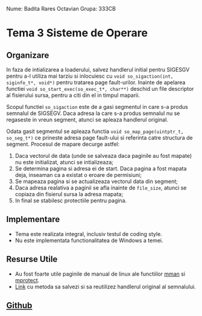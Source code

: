 Nume: Badita Rares Octavian
Grupa: 333CB

# Tema 3 Sisteme de Operare

Organizare
-

In faza de intializarea a loaderului, salvez handlerul initial pentru SIGESGV pentru a-l utiliza mai tarziu si inlocuiesc cu ```void so_sigaction(int, siginfo_t*, void*)``` pentru tratarea page fault-urilor.
Inainte de apelarea functiei ```void so_start_exec(so_exec_t*, char**)``` deschid un file descriptor al fisierului sursa, pentru a citi din el in timpul maparii.

Scopul functiei ```so_sigaction``` este de a gasi segmentul in care s-a produs semnalul de SIGSEGV. Daca adresa la care s-a produs semnalul nu se regaseste in vreun segment, atunci se apleaza handlerul original.

Odata gasit segmentul se apleaza functia ```void so_map_page(uintptr_t, so_seg_t*)``` ce prineste adresa page fault-ului si referinta catre structura de segment. Procesul de mapare decurge astfel:
 1. Daca vectorul de data (unde se salveaza daca paginile au fost mapate) nu este initializat, atunci se intializeaza;
 1. Se determina pagina si adresa ei de start. Daca pagina a fost mapata deja, inseaman ca a existat o eroare de permisiuni;
 1. Se mapeaza pagina si se actualizeaza vectorul data din segment;
 1. Daca adresa realativa a paginii se afla inainte de ```file_size```, atunci se copiaza din fisierul sursa la adresa mapata;
 1. In final se stabilesc protectiile pentru pagina.

Implementare
-

* Tema este realizata integral, inclusiv testul de coding style.
* Nu este implementata functionalitatea de Windows a temei.


Resurse Utile
-

* Au fost foarte utile paginile de manual de linux ale functiilor [mman](https://man7.org/linux/man-pages/man2/mmap.2.html) si [mprotect](https://man7.org/linux/man-pages/man2/mprotect.2.html).
* [Link](https://stackoverflow.com/questions/6015498/executing-default-signal-handler) cu metoda sa salvezi si sa reutilizez handlerul original al semnalului.

[Github](https://github.com/WhyNotRaresh/Tema3SO)
-
